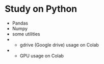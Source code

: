 # Study on Python 
- Pandas
- Numpy
- some utilities
- - gdrive (Google drive) usage on Colab
- - GPU usage on Colab
